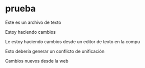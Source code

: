 # prueba

Este es un archivo de texto

Estoy haciendo cambios

Le estoy haciendo cambios desde un editor de texto en la compu

Esto debería generar un conflicto de unificación

Cambios nuevos desde la web

